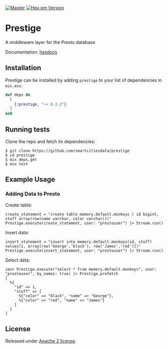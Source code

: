 [![Master](https://travis-ci.org/smartcitiesdata/prestige.svg?branch=master)](https://travis-ci.org/smartcitiesdata/prestige)
[![Hex.pm Version](http://img.shields.io/hexpm/v/prestige.svg?style=flat)](https://hex.pm/packages/prestige)

# Prestige

A middleware layer for the Presto database

Documentation: [hexdocs](https://hexdocs.pm/prestige)

## Installation

Prestige can be installed by adding `prestige` to your list of dependencies in `mix.exs`:

```elixir
def deps do
  [
    {:prestige, "~> 0.3.2"}
  ]
end
```

## Running tests
Clone the repo and fetch its dependencies:

```
$ git clone https://github.com/smartcitiesdata/prestige
$ cd prestige
$ mix deps.get
$ mix test
```

## Example Usage

### Adding Data to Presto

Create table:

```
create_statement = "create table memory.default.monkeys ( id bigint, stuff array(row(name varchar, color varchar)))"
Prestige.execute(create_statement, user: "prestouser") |> Stream.run()
```

Insert data:

```
insert_statement = "insert into memory.default.monkeys(id, stuff) values(1, array[row('George','black'), row('James','red')])"
Prestige.execute(insert_statement, user: "prestouser") |> Stream.run()
```

Select data:
```
iex> Prestige.execute("select * from memory.default.monkeys", user: "prestouser", by_names: true) |> Prestige.prefetch
[
  %{
    "id" => 1,
    "stuff" => [
      %{"color" => "black", "name" => "George"},
      %{"color" => "red", "name" => "James"}
    ]
  }
]
```

## License
Released under [Apache 2 license](https://github.com/smartcitiesdata/prestige/blob/master/LICENSE).
